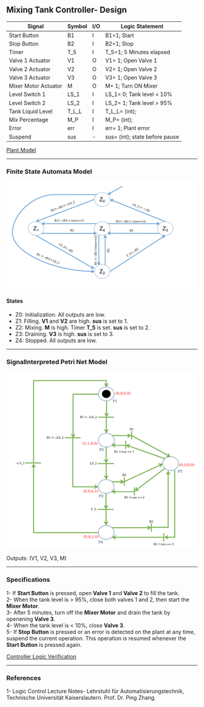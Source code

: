 ## Mixing Tank Controller- Design

| Signal                | Symbol        | I/O   | Logic Statement                   |
| --------------------- | ------------- | ----- | ---------------------             |
| Start Button          | B1            | I     | B1=1; Start                       |
| Stop Button           | B2            | I     | B2=1; Stop                        |
| Timer                 | T_5           | I     | T_5=1; 5 Minutes elapsed          |
| Valve 1 Actuator      | V1            | O     | V1= 1; Open Valve 1               |
| Valve 2 Actuator      | V2            | O     | V2= 1; Open Valve 2               |
| Valve 3 Actuator      | V3            | O     | V3= 1; Open Valve 3               |
| Mixer Motor Actuator  | M             | O     | M= 1; Turn ON Mixer               |
| Level Switch 1        | LS_1          | I     | LS_1= 0; Tank level < 10%         |
| Level Switch 2        | LS_2          | I     | LS_2= 1; Tank level > 95%         |
| Tank Liquid Level     | T_L_L         | I     | T_L_L= (int);                     |
| Mix Percentage        | M_P           | I     | M_P= (int);                       |
| Error                 | err           | I     | err= 1; Plant error               |
| Suspend               | sus           | -     | sus= (int); state before pause    |


[Plant Model](../../../plants/modelling/mixing_tank)

------------------------------------------------------------------------------------  
### Finite State Automata Model

![Image- FSA Model](fsa/fsa_01.png)

#### States
- Z0: Initialization. All outputs are low.  
- Z1: Filling. **V1** and **V2** are high. **sus** is set to 1.  
- Z2: Mixing. **M** is high. Timer **T_5** is set. **sus** is set to 2.   
- Z3: Draining. **V3** is high. **sus** is set to 3.  
- Z4: Stopped. All outputs are low.  

------------------------------------------------------------------------------------  
### SignalInterpreted Petri Net Model

![Image- SIPN Model](sipn/sipn_01.png)  

Outputs: (V1, V2, V3, M)

------------------------------------------------------------------------------------  
### Specifications
1- If **Start Button** is pressed, open **Valve 1** and **Valve 2** to fill the tank.  
2- When the tank level is > 95%, close both valves 1 and 2, then start the **Mixer Motor**.  
3- After 5 minutes, turn off the **Mixer Motor** and drain the tank by openening **Valve 3**.  
4- When the tank level is < 10%, close **Valve 3**.  
5- If **Stop Button** is pressed or an error is detected on the plant at any time, suspend 
    the current operation. This operation is resumed whenever the **Start Button** is pressed again.  

[Controller Logic Verification](../../validation_and_verification/mixing_tank.smv)

------------------------------------------------------------------------------------  
### References
1- Logic Control Lecture Notes- Lehrstuhl für Automatisierungstechnik, Technische Universität Kaiserslautern. Prof. Dr. Ping Zhang.